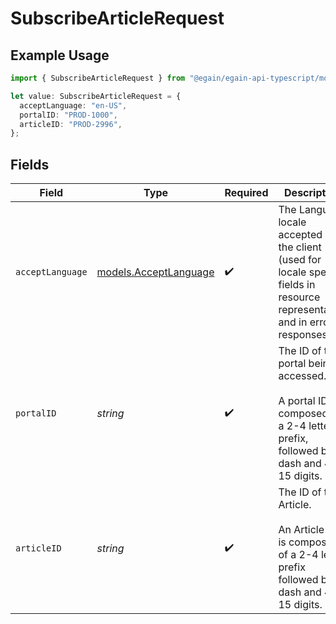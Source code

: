 # SubscribeArticleRequest

## Example Usage

```typescript
import { SubscribeArticleRequest } from "@egain/egain-api-typescript/models/operations";

let value: SubscribeArticleRequest = {
  acceptLanguage: "en-US",
  portalID: "PROD-1000",
  articleID: "PROD-2996",
};
```

## Fields

| Field                                                                                                                           | Type                                                                                                                            | Required                                                                                                                        | Description                                                                                                                     | Example                                                                                                                         |
| ------------------------------------------------------------------------------------------------------------------------------- | ------------------------------------------------------------------------------------------------------------------------------- | ------------------------------------------------------------------------------------------------------------------------------- | ------------------------------------------------------------------------------------------------------------------------------- | ------------------------------------------------------------------------------------------------------------------------------- |
| `acceptLanguage`                                                                                                                | [models.AcceptLanguage](../../models/acceptlanguage.md)                                                                         | :heavy_check_mark:                                                                                                              | The Language locale accepted by the client (used for locale specific fields in resource representation and in error responses). | en-US                                                                                                                           |
| `portalID`                                                                                                                      | *string*                                                                                                                        | :heavy_check_mark:                                                                                                              | The ID of the portal being accessed.<br><br>A portal ID is composed of a 2-4 letter prefix, followed by a dash and 4-15 digits. | PROD-1000                                                                                                                       |
| `articleID`                                                                                                                     | *string*                                                                                                                        | :heavy_check_mark:                                                                                                              | The ID of the Article.<br><br>An Article ID is composed of a 2-4 letter prefix followed by a dash and 4-15 digits.              | PROD-2996                                                                                                                       |